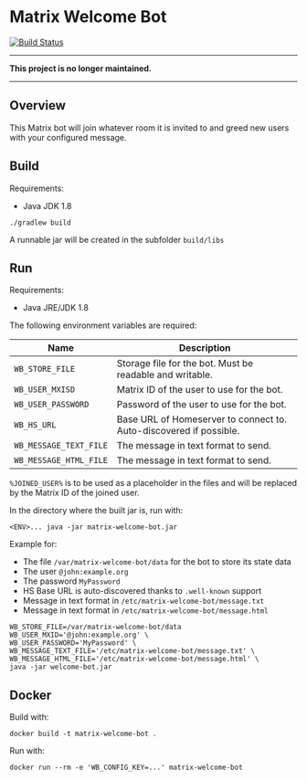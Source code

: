 # Matrix Welcome Bot
[![Build Status](https://travis-ci.org/kamax-matrix/matrix-welcome-bot.svg?branch=master)](https://travis-ci.org/kamax-matrix/matrix-welcome-bot)

---

**This project is no longer maintained.**

---

## Overview
This Matrix bot will join whatever room it is invited to and greed new users with your configured message.   

## Build
Requirements:
- Java JDK 1.8

```
./gradlew build
```

A runnable jar will be created in the subfolder `build/libs`

## Run
Requirements:
- Java JRE/JDK 1.8

The following environment variables are required:

| Name                   | Description                                                        |
|------------------------|--------------------------------------------------------------------|
| `WB_STORE_FILE`        | Storage file for the bot. Must be readable and writable.           |
| `WB_USER_MXISD`        | Matrix ID of the user to use for the bot.                          |
| `WB_USER_PASSWORD`     | Password of the user to use for the bot.                           |
| `WB_HS_URL`            | Base URL of Homeserver to connect to. Auto-discovered if possible. |
| `WB_MESSAGE_TEXT_FILE` | The message in text format to send.                                |
| `WB_MESSAGE_HTML_FILE` | The message in text format to send.                                |

`%JOINED_USER%` is to be used as a placeholder in the files and will be replaced by the Matrix ID of the joined user. 

In the directory where the built jar is, run with:
```
<ENV>... java -jar matrix-welcome-bot.jar
```

Example for:
- The file `/var/matrix-welcome-bot/data` for the bot to store its state data
- The user `@john:example.org`
- The password `MyPassword`
- HS Base URL is auto-discovered thanks to `.well-known` support
- Message in text format in `/etc/matrix-welcome-bot/message.txt`
- Message in text format in `/etc/matrix-welcome-bot/message.html`

```
WB_STORE_FILE=/var/matrix-welcome-bot/data
WB_USER_MXID='@john:example.org' \
WB_USER_PASSWORD='MyPassword' \
WB_MESSAGE_TEXT_FILE='/etc/matrix-welcome-bot/message.txt' \
WB_MESSAGE_HTML_FILE='/etc/matrix-welcome-bot/message.html' \
java -jar welcome-bot.jar 
```

## Docker
Build with:
```
docker build -t matrix-welcome-bot .
```

Run with:
```
docker run --rm -e 'WB_CONFIG_KEY=...' matrix-welcome-bot
```

